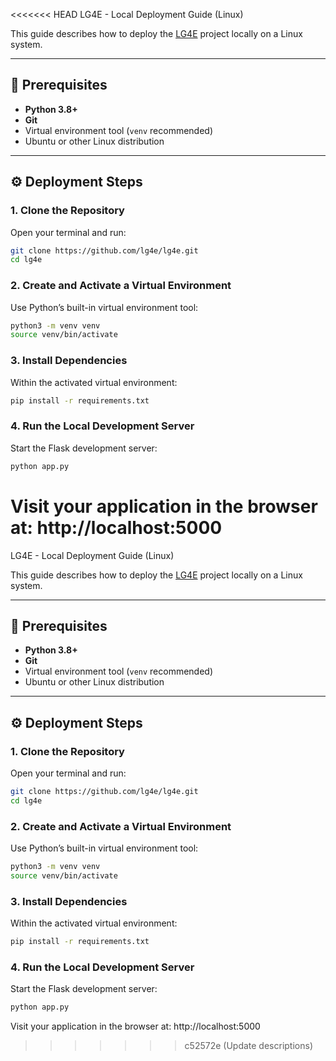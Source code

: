 <<<<<<< HEAD
 LG4E - Local Deployment Guide (Linux)

This guide describes how to deploy the [LG4E](https://github.com/lg4e/lg4e.git) project locally on a Linux system.

---

## 🚩 Prerequisites

- **Python 3.8+**
- **Git**
- Virtual environment tool (`venv` recommended)
- Ubuntu or other Linux distribution

---

## ⚙️ Deployment Steps

### 1. Clone the Repository

Open your terminal and run:

```bash
git clone https://github.com/lg4e/lg4e.git
cd lg4e
```

### 2. Create and Activate a Virtual Environment

Use Python’s built-in virtual environment tool:

```bash
python3 -m venv venv
source venv/bin/activate
```

### 3. Install Dependencies

Within the activated virtual environment:
```bash
pip install -r requirements.txt
```

### 4. Run the Local Development Server

Start the Flask development server:
```bash
python app.py
```

Visit your application in the browser at:
http://localhost:5000
=======
 LG4E - Local Deployment Guide (Linux)

This guide describes how to deploy the [LG4E](https://github.com/lg4e/lg4e.git) project locally on a Linux system.

---

## 🚩 Prerequisites

- **Python 3.8+**
- **Git**
- Virtual environment tool (`venv` recommended)
- Ubuntu or other Linux distribution

---

## ⚙️ Deployment Steps

### 1. Clone the Repository

Open your terminal and run:

```bash
git clone https://github.com/lg4e/lg4e.git
cd lg4e
```

### 2. Create and Activate a Virtual Environment

Use Python’s built-in virtual environment tool:

```bash
python3 -m venv venv
source venv/bin/activate
```

### 3. Install Dependencies

Within the activated virtual environment:
```bash
pip install -r requirements.txt
```

### 4. Run the Local Development Server

Start the Flask development server:
```bash
python app.py
```

Visit your application in the browser at:
http://localhost:5000
>>>>>>> c52572e (Update descriptions)
